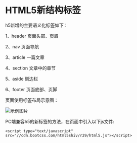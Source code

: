 # HTML5新结构标签


h5新增的主要语义化标签如下：

1、header 页面头部、页眉

2、nav 页面导航

3、article 一篇文章

4、section 文章中的章节

5、aside 侧边栏

6、footer 页面底部、页脚

页面使用标签布局示意图：

![示例图片
](/assets/7878787878.png)

PC端兼容h5的新标签的方法，在页面中引入以下js文件:

```
<script type="text/javascript" src="//cdn.bootcss.com/html5shiv/r29/html5.js"></script>
```

